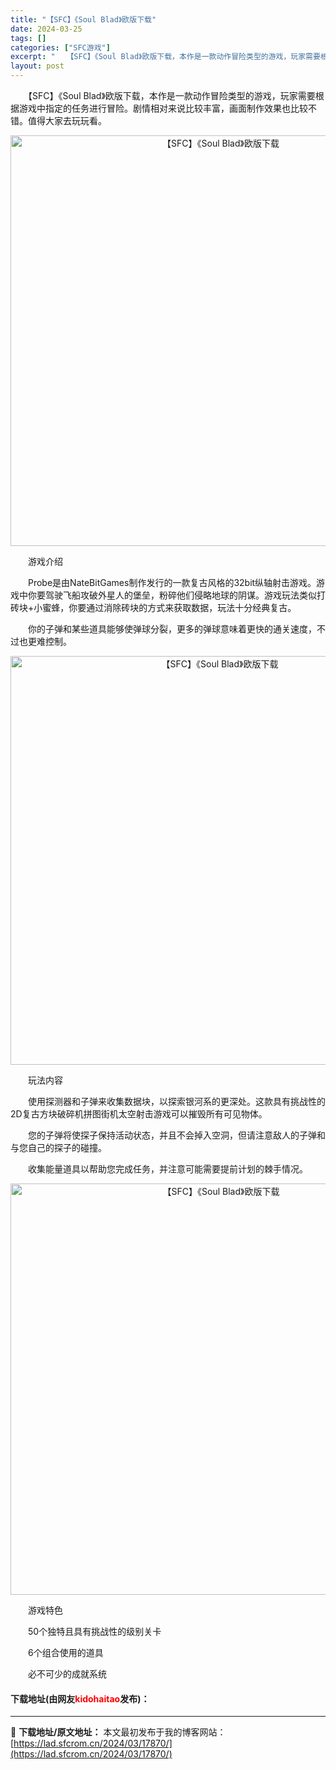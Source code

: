```yaml
---
title: "【SFC】《Soul Blad》欧版下载"
date: 2024-03-25
tags: []
categories: ["SFC游戏"]
excerpt: "　　【SFC】《Soul Blad》欧版下载，本作是一款动作冒险类型的游戏，玩家需要根据游戏中指定的任务进行冒险。剧情相对来说比较丰富，画面制作效果也比较不错。值得大家去玩玩看。 　　游戏介绍 　　Probe是由NateBitGames制作发行的一款复古风格的32bit纵轴射击游戏。游戏中你要驾驶飞&hellip;"
layout: post
---
```


 <p>　　【SFC】《Soul Blad》欧版下载，本作是一款动作冒险类型的游戏，玩家需要根据游戏中指定的任务进行冒险。剧情相对来说比较丰富，画面制作效果也比较不错。值得大家去玩玩看。</p> <p align="center"><img align="" border="0" src="https://lad.sfcrom.cn/wp-content/uploads/2024/03/20240325_6600cce94278f.png" width="657" alt="【SFC】《Soul Blad》欧版下载" /></p> <p>　　游戏介绍</p> <p>　　Probe是由NateBitGames制作发行的一款复古风格的32bit纵轴射击游戏。游戏中你要驾驶飞船攻破外星人的堡垒，粉碎他们侵略地球的阴谋。游戏玩法类似打砖块+小蜜蜂，你要通过消除砖块的方式来获取数据，玩法十分经典复古。</p> <p>　　你的子弹和某些道具能够使弹球分裂，更多的弹球意味着更快的通关速度，不过也更难控制。</p> <p align="center"><img align="" border="0" src="https://lad.sfcrom.cn/wp-content/uploads/2024/03/20240325_6600ccea037a0.png" width="654" alt="【SFC】《Soul Blad》欧版下载" /></p> <p>　　玩法内容</p> <p>　　使用探测器和子弹来收集数据块，以探索银河系的更深处。这款具有挑战性的2D复古方块破碎机拼图街机太空射击游戏可以摧毁所有可见物体。</p> <p>　　您的子弹将使探子保持活动状态，并且不会掉入空洞，但请注意敌人的子弹和与您自己的探子的碰撞。</p> <p>　　收集能量道具以帮助您完成任务，并注意可能需要提前计划的棘手情况。</p> <p align="center"><img align="" border="0" src="https://lad.sfcrom.cn/wp-content/uploads/2024/03/20240325_6600cceacc5ce.png" width="658" alt="【SFC】《Soul Blad》欧版下载" /></p> <p>　　游戏特色</p> <p>　　50个独特且具有挑战性的级别关卡</p> <p>　　6个组合使用的道具</p> <p>　　必不可少的成就系统</p> <p><h4>下载地址(由网友<font color="red">kidohaitao</font>发布)：</h4></p> 

---
📖 **下载地址/原文地址：** 本文最初发布于我的博客网站：[https://lad.sfcrom.cn/2024/03/17870/](https://lad.sfcrom.cn/2024/03/17870/)
